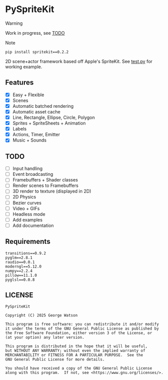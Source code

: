 # PySpriteKit

> [!WARNING]
> Work in progress, see [TODO](#todo)

> [!NOTE]
> `pip install spritekit==0.2.2`

2D scene+actor framework based off Apple's SpriteKit. See [test.py](https://github.com/takeiteasy/PySpriteKit/blob/master/test.py) for working example.

## Features

- [X] Easy + Flexible
- [X] Scenes
- [X] Automatic batched rendering
- [X] Automatic asset cache
- [X] Line, Rectangle, Ellipse, Circle, Polygon
- [X] Sprites + SpriteSheets + Animation
- [X] Labels
- [X] Actions, Timer, Emitter
- [X] Music + Sounds

## TODO

- [ ] Input handling
- [ ] Event broadcasting
- [ ] Framebuffers + Shader classes
- [ ] Render scenes to Framebuffers
- [ ] 3D render to texture (displayed in 2D)
- [ ] 2D Physics
- [ ] Bezier curves
- [ ] Video + GIFs
- [ ] Headless mode
- [ ] Add examples
- [ ] Add documentation

## Requirements

```
transitions==0.9.2
pyglm==2.8.1
raudio==0.0.1
moderngl==5.12.0
numpy==2.2.4
pillow==11.1.0
pyglsl==0.0.8
```

## LICENSE

```
PySpriteKit

Copyright (C) 2025 George Watson

This program is free software: you can redistribute it and/or modify
it under the terms of the GNU General Public License as published by
the Free Software Foundation, either version 3 of the License, or
(at your option) any later version.

This program is distributed in the hope that it will be useful,
but WITHOUT ANY WARRANTY; without even the implied warranty of
MERCHANTABILITY or FITNESS FOR A PARTICULAR PURPOSE.  See the
GNU General Public License for more details.

You should have received a copy of the GNU General Public License
along with this program.  If not, see <https://www.gnu.org/licenses/>.
```